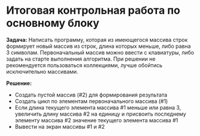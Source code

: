 # Итоговая контрольная работа по основному блоку
**Задача:** Написать программу, которая из имеющегося массива строк формирует новый массив из строк, длина которых меньше, либо равна 3 символам. Первоначальный массив можно ввести с клавиатуры, либо задать на старте выполнения алгоритма. При решении не рекомендуется пользоваться коллекциями, лучше обойтись исключительно массивами.

**Решение:**
* Создать пустой массив (#2) для формирования результата
* Создать цикл по элементам первоначального массива (#1)
* Если длина текущего элемента массива #1 меньше или равна 3, увеличить длину массива #2 на единицу и присвоить последнему элементу массива #2 значение текущего элемента массива #1
* Вывести на экран массивы #1 и #2